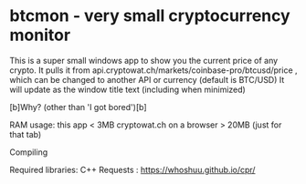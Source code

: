 # btcmon - very small cryptocurrency monitor

This is a super small windows app to show you the current price of any crypto. 
It pulls it from api.cryptowat.ch/markets/coinbase-pro/btcusd/price , 
which can be changed to another API or currency (default is BTC/USD)
It will update as the window title text (including when minimized)

[b]Why? (other than 'I got bored')[b]

RAM usage:
this app < 3MB
cryptowat.ch on a browser > 20MB (just for that tab) 

Compiling  

Required libraries:
C++ Requests : https://whoshuu.github.io/cpr/

